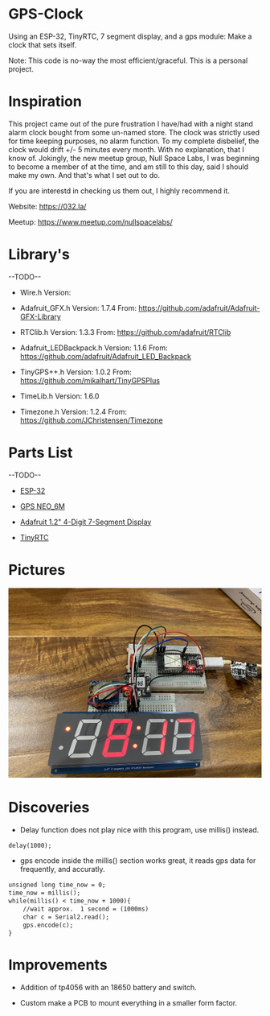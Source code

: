 # GPS-Clock
Using an ESP-32, TinyRTC, 7 segment display, and a gps module: Make a clock that sets itself.

Note: This code is no-way the most efficient/graceful. This is a personal project.

# Inspiration
This project came out of the pure frustration I have/had with a night stand alarm clock bought from some un-named store.
The clock was strictly used for time keeping purposes, no alarm function. To my complete disbelief, the clock would drift +/- 5 minutes every month. With no explanation, that I know of.
Jokingly, the new meetup group, Null Space Labs, I was beginning to become a member of at the time, and am still to this day, said I should make my own.
And that's what I set out to do.

If you are interestd in checking us them out, I highly recommend it.

Website: https://032.la/

Meetup: https://www.meetup.com/nullspacelabs/

# Library's

--TODO--

* Wire.h 					Version: 

* Adafruit_GFX.h 			Version: 1.7.4 		From: https://github.com/adafruit/Adafruit-GFX-Library

* RTClib.h					Version: 1.3.3		From: https://github.com/adafruit/RTClib

* Adafruit_LEDBackpack.h 	Version: 1.1.6		From: https://github.com/adafruit/Adafruit_LED_Backpack

* TinyGPS++.h				Version: 1.0.2		From: https://github.com/mikalhart/TinyGPSPlus

* TimeLib.h					Version: 1.6.0 

* Timezone.h 				Version: 1.2.4		From: https://github.com/JChristensen/Timezone

# Parts List

--TODO--

* [ESP-32](https://www.amazon.com/gp/product/B0718T232Z/ref=ppx_yo_dt_b_asin_title_o02_s00?ie=UTF8&psc=1)

* [GPS NEO_6M](https://www.amazon.com/gp/product/B07P8YMVNT/ref=ppx_yo_dt_b_asin_title_o06_s00?ie=UTF8&psc=1)

* [Adafruit 1.2" 4-Digit 7-Segment Display](https://www.adafruit.com/product/1270)

* [TinyRTC](https://www.amazon.com/DS1307-Precision-Compatible-Atomic-Market/dp/B00TMI1ZSC)

# Pictures

![Alt text](pics/GPS_Clock_img.jpg)

# Discoveries

* Delay function does not play nice with this program, use millis() instead.

```
delay(1000);
```

* gps encode inside the millis() section works great, it reads gps data for frequently, and accuratly.

```
unsigned long time_now = 0;
time_now = millis();
while(millis() < time_now + 1000){
	//wait approx.  1 second = (1000ms)
	char c = Serial2.read();
	gps.encode(c);
}
```

# Improvements

* Addition of tp4056 with an 18650 battery and switch.

* Custom make a PCB to mount everything in a smaller form factor.

